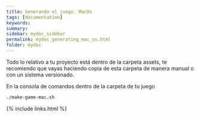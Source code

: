 ```yaml
---
title: Generando el juego. MacOs
tags: [documentation]
keywords:
summary: 
sidebar: mydoc_sidebar
permalink: mydoc_generating_mac_os.html
folder: mydoc
---
```


Todo lo relativo a tu proyecto está dentro de la carpeta assets, te recomiendo que vayas haciendo copia de esta carpeta de manera manual o con un sistema versionado.

En la consola de comandos dentro de la carpeta de tu juego

```bash
./make-game-mac.sh
```

{% include links.html %}


